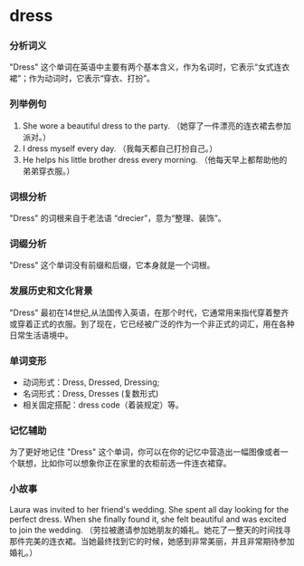 # dress

### 分析词义

  

"Dress" 这个单词在英语中主要有两个基本含义，作为名词时，它表示“女式连衣裙”；作为动词时，它表示“穿衣、打扮”。

  

### 列举例句

  

1.  She wore a beautiful dress to the party. （她穿了一件漂亮的连衣裙去参加派对。）
2.  I dress myself every day. （我每天都自己打扮自己。）
3.  He helps his little brother dress every morning. （他每天早上都帮助他的弟弟穿衣服。）

  

### 词根分析

  

"Dress" 的词根来自于老法语 “drecier”，意为“整理、装饰”。

  

### 词缀分析

  

"Dress" 这个单词没有前缀和后缀，它本身就是一个词根。

  

### 发展历史和文化背景

  

"Dress" 最初在14世纪,从法国传入英语，在那个时代，它通常用来指代穿着整齐或穿着正式的衣服。到了现在，它已经被广泛的作为一个非正式的词汇，用在各种日常生活语境中。

  

### 单词变形

  

*   动词形式：Dress, Dressed, Dressing;
*   名词形式：Dress, Dresses (复数形式)
*   相关固定搭配：dress code（着装规定）等。

  

### 记忆辅助

  

为了更好地记住 "Dress" 这个单词，你可以在你的记忆中营造出一幅图像或者一个联想，比如你可以想象你正在家里的衣柜前选一件连衣裙穿。

  

### 小故事

  

Laura was invited to her friend's wedding. She spent all day looking for the perfect dress. When she finally found it, she felt beautiful and was excited to join the wedding. （劳拉被邀请参加她朋友的婚礼。她花了一整天的时间找寻那件完美的连衣裙。当她最终找到它的时候，她感到非常美丽，并且非常期待参加婚礼。）
